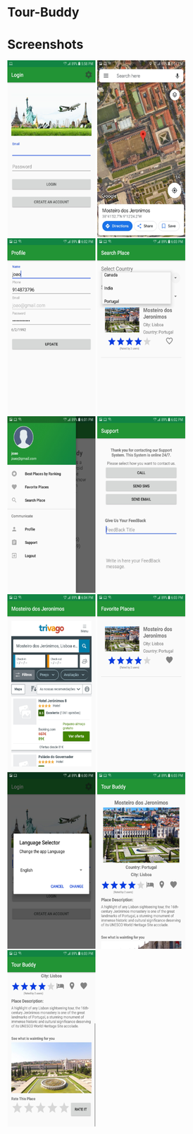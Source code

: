 # Tour-Buddy

# Screenshots

<img src="Login.jpg" width="200" height="400" />

<img src="Maps.jpg" width="200" height="400" />

<img src="Profile.jpg" width="200" height="400" />

<img src="Search.jpg" width="200" height="400" />

<img src="SideMenu.jpg" width="200" height="400" />

<img src="Support.jpg" width="200" height="400" />

<img src="Trivago.jpg" width="200" height="400" />

<img src="FavoritePlaces.jpg" width="200" height="400" />

<img src="Language.jpg" width="200" height="400" />

<img src="Item.jpg" width="200" height="400" />

<img src="Item2.jpg" width="200" height="400" />


